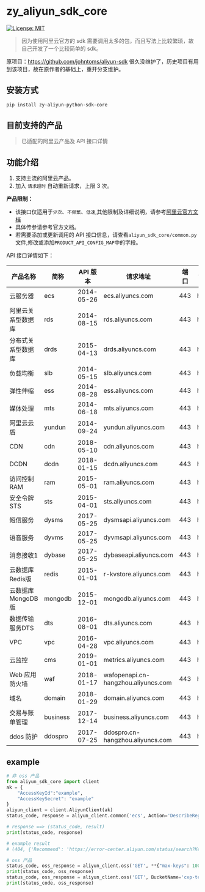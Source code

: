 
# zy_aliyun_sdk_core

[![License: MIT](https://img.shields.io/badge/License-MIT-green.svg)](https://opensource.org/licenses/MIT)

> 因为使用阿里云官方的 sdk 需要调用太多的包，而且写法上比较繁琐，故自己开发了一个比较简单的 sdk。

原项目：https://github.com/johntoms/aliyun-sdk 很久没维护了，历史项目有用到该项目，故在原作者的基础上，重开分支维护。

## 安装方式

```bash
pip install zy-aliyun-python-sdk-core
```
## 目前支持的产品

> 已适配的阿里云产品及 API 接口详情

## 功能介绍

1. 支持主流的阿里云产品。
2.  加入 `请求超时` 自动重新请求，上限 3 次。

**产品限制：**

- 该接口仅适用于`少次`、`不频繁`、`低速`,其他限制及详细说明，请参考[阿里云官方文档](https://aliyun.com)
- 具体传参请参考官方文档。
- 若需要添加或更新调用的 API 接口信息，请查看`aliyun_sdk_core/common.py` 文件,修改或添加`PRODUCT_API_CONFIG_MAP`中的字段。

API 接口详情如下：

|产品名称|简称|API 版本|请求地址|端口|协议|添加日期|
|---|---|---|---|---|---|---|
|云服务器|ecs|2014-05-26|ecs.aliyuncs.com|443|https|2019-04-17|
|阿里云关系型数据库|rds|2014-08-15|rds.aliyuncs.com|443|https|2019-04-17|
|分布式关系型数据库|drds|2015-04-13|drds.aliyuncs.com|443|https|2019-04-17|
|负载均衡|slb|2014-05-15|slb.aliyuncs.com|443|https|2019-04-17|
|弹性伸缩|ess|2014-08-28|ess.aliyuncs.com|443|https|2019-04-17|
|媒体处理|mts|2014-06-18|mts.aliyuncs.com|443|https|2019-04-17|
|阿里云云盾|yundun|2014-09-24|yundun.aliyuncs.com|443|https|2019-04-17|
|CDN|cdn|2018-05-10|cdn.aliyuncs.com|443|https|2019-04-17|
|DCDN|dcdn|2018-01-15|dcdn.aliyuncs.com|443|https|2025-04-15|
|访问控制 RAM|ram|2015-05-01|ram.aliyuncs.com|443|https|2019-04-17|
|安全令牌 STS|sts|2015-04-01|sts.aliyuncs.com|443|https|2019-04-17|
|短信服务|dysms|2017-05-25|dysmsapi.aliyuncs.com|443|https|2019-04-17|
|语音服务|dyvms|2017-05-25|dyvmsapi.aliyuncs.com|443|https|2019-04-17|
|消息接收1|dybase|2017-05-25|dybaseapi.aliyuncs.com|443|https|2019-04-17|
|云数据库Redis版|redis|2015-01-01|r-kvstore.aliyuncs.com|443|https|2019-04-17|
|云数据库 MongoDB 版|mongodb|2015-12-01|mongodb.aliyuncs.com|443|https|2019-04-17|
|数据传输服务DTS|dts|2016-08-01|dts.aliyuncs.com|443|https|2019-04-17|
|VPC|vpc|2016-04-28|vpc.aliyuncs.com|443|https|2019-04-17|
|云监控|cms|2019-01-01|metrics.aliyuncs.com|443|https|2019-07-12|
|Web 应用防火墙|waf|2018-01-17|wafopenapi.cn-hangzhou.aliyuncs.com|443|https|2019-04-17|
|域名|domain|2018-01-29|domain.aliyuncs.com|443|https|2019-04-17|
|交易与账单管理|business|2017-12-14|business.aliyuncs.com|443|https|2019-04-17|
|ddos 防护|ddospro|2017-07-25|ddospro.cn-hangzhou.aliyuncs.com|443|https|2019-04-17|

## example
```python
# 非 oss 产品
from aliyun_sdk_core import client
ak = {
    "AccessKeyId":"example",
    "AccessKeySecret": "example"
}
aliyun_client = client.AliyunClient(ak)
status_code, response = aliyun_client.common('ecs', Action='DescribeRegions')

# response ==> (status_code, result)
print(status_code, response)

# example result
# (404, {'Recommend': 'https://error-center.aliyun.com/status/search?Keyword=InvalidAccessKeyId.NotFound&source=PopGw', 'Message': 'Specified access key is not found.', 'RequestId': 'AEA6AEB8-6F44-445B-Bd0E-9E5F706B5665', 'HostId': 'ecs.aliyuncs.com', 'Code': 'InvalidAccessKeyId.NotFound'})

# oss 产品
status_code, oss_response = aliyun_client.oss('GET', **{"max-keys": 1000})
print(status_code, oss_response)
status_code, oss_response = aliyun_client.oss('GET', BucketName='cxp-test', Query={'acl': None})
print(status_code, oss_response)
```
